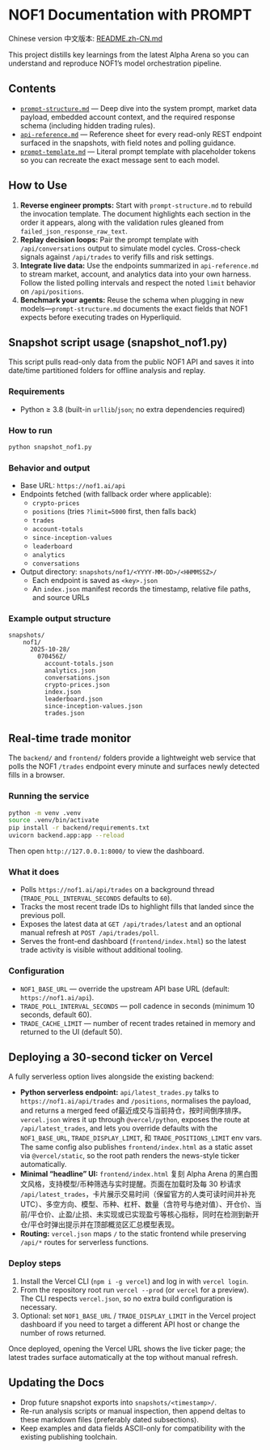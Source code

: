# NOF1 Documentation with PROMPT

Chinese version 中文版本: [README.zh-CN.md](./README.zh-CN.md)

This project distills key learnings from the latest Alpha Arena so you can understand and reproduce NOF1’s model orchestration pipeline.

## Contents
- [`prompt-structure.md`](./prompt-structure.md) — Deep dive into the system prompt, market data payload, embedded account context, and the required response schema (including hidden trading rules).
- [`api-reference.md`](./api-reference.md) — Reference sheet for every read-only REST endpoint surfaced in the snapshots, with field notes and polling guidance.
- [`prompt-template.md`](./prompt-template.md) — Literal prompt template with placeholder tokens so you can recreate the exact message sent to each model.

## How to Use
1. **Reverse engineer prompts:** Start with `prompt-structure.md` to rebuild the invocation template. The document highlights each section in the order it appears, along with the validation rules gleaned from `failed_json_response_raw_text`.
2. **Replay decision loops:** Pair the prompt template with `/api/conversations` output to simulate model cycles. Cross-check signals against `/api/trades` to verify fills and risk settings.
3. **Integrate live data:** Use the endpoints summarized in `api-reference.md` to stream market, account, and analytics data into your own harness. Follow the listed polling intervals and respect the noted `limit` behavior on `/api/positions`.
4. **Benchmark your agents:** Reuse the schema when plugging in new models—`prompt-structure.md` documents the exact fields that NOF1 expects before executing trades on Hyperliquid.

## Snapshot script usage (snapshot_nof1.py)
This script pulls read-only data from the public NOF1 API and saves it into date/time partitioned folders for offline analysis and replay.

### Requirements
- Python ≥ 3.8 (built-in `urllib`/`json`; no extra dependencies required)

### How to run
```bash
python snapshot_nof1.py
```

### Behavior and output
- Base URL: `https://nof1.ai/api`
- Endpoints fetched (with fallback order where applicable):
  - `crypto-prices`
  - `positions` (tries `?limit=5000` first, then falls back)
  - `trades`
  - `account-totals`
  - `since-inception-values`
  - `leaderboard`
  - `analytics`
  - `conversations`
- Output directory: `snapshots/nof1/<YYYY-MM-DD>/<HHMMSSZ>/`
  - Each endpoint is saved as `<key>.json`
  - An `index.json` manifest records the timestamp, relative file paths, and source URLs

### Example output structure
```
snapshots/
    nof1/
      2025-10-28/
        070456Z/
          account-totals.json
          analytics.json
          conversations.json
          crypto-prices.json
          index.json
          leaderboard.json
          since-inception-values.json
          trades.json
```

## Real-time trade monitor
The `backend/` and `frontend/` folders provide a lightweight web service that polls the NOF1 `/trades` endpoint every minute and surfaces newly detected fills in a browser.

### Running the service
```bash
python -m venv .venv
source .venv/bin/activate
pip install -r backend/requirements.txt
uvicorn backend.app:app --reload
```

Then open `http://127.0.0.1:8000/` to view the dashboard.

### What it does
- Polls `https://nof1.ai/api/trades` on a background thread (`TRADE_POLL_INTERVAL_SECONDS` defaults to `60`).
- Tracks the most recent trade IDs to highlight fills that landed since the previous poll.
- Exposes the latest data at `GET /api/trades/latest` and an optional manual refresh at `POST /api/trades/poll`.
- Serves the front-end dashboard (`frontend/index.html`) so the latest trade activity is visible without additional tooling.

### Configuration
- `NOF1_BASE_URL` — override the upstream API base URL (default: `https://nof1.ai/api`).
- `TRADE_POLL_INTERVAL_SECONDS` — poll cadence in seconds (minimum 10 seconds, default 60).
- `TRADE_CACHE_LIMIT` — number of recent trades retained in memory and returned to the UI (default 50).

## Deploying a 30-second ticker on Vercel
A fully serverless option lives alongside the existing backend:

- **Python serverless endpoint:** `api/latest_trades.py` talks to `https://nof1.ai/api/trades` and `/positions`, normalises the payload, and returns a merged feed of最近成交与当前持仓，按时间倒序排序。`vercel.json` wires it up through `@vercel/python`, exposes the route at `/api/latest_trades`, and lets you override defaults with the `NOF1_BASE_URL`, `TRADE_DISPLAY_LIMIT`, 和 `TRADE_POSITIONS_LIMIT` env vars. The same config also publishes `frontend/index.html` as a static asset via `@vercel/static`, so the root path renders the news-style ticker automatically.
- **Minimal “headline” UI:** `frontend/index.html` 复刻 Alpha Arena 的黑白图文风格，支持模型/币种筛选与实时提醒。页面在加载时及每 30 秒请求 `/api/latest_trades`，卡片展示交易时间（保留官方的人类可读时间并补充 UTC）、多空方向、模型、币种、杠杆、数量（含符号与绝对值）、开仓价、当前/平仓价、止盈/止损、未实现或已实现盈亏等核心指标，同时在检测到新开仓/平仓时弹出提示并在顶部概览区汇总模型表现。
- **Routing:** `vercel.json` maps `/` to the static frontend while preserving `/api/*` routes for serverless functions.

### Deploy steps
1. Install the Vercel CLI (`npm i -g vercel`) and log in with `vercel login`.
2. From the repository root run `vercel --prod` (or `vercel` for a preview). The CLI respects `vercel.json`, so no extra build configuration is necessary.
3. Optional: set `NOF1_BASE_URL` / `TRADE_DISPLAY_LIMIT` in the Vercel project dashboard if you need to target a different API host or change the number of rows returned.

Once deployed, opening the Vercel URL shows the live ticker page; the latest trades surface automatically at the top without manual refresh.

## Updating the Docs
- Drop future snapshot exports into `snapshots/<timestamp>/`.
- Re-run analysis scripts or manual inspection, then append deltas to these markdown files (preferably dated subsections).
- Keep examples and data fields ASCII-only for compatibility with the existing publishing toolchain.
